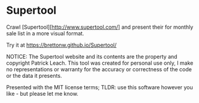 # Supertool
Crawl [Supertool][http://www.supertool.com/] and present their for monthly sale list in a more visual format.

Try it at https://brettonw.github.io/Supertool/

NOTICE: The Supertool website and its contents are the property and copyright Patrick Leach. This tool was created for personal use only, I make no representations or warranty for the accuracy or correctness of the code or the data it presents.

Presented with the MIT license terms; TLDR: use this software however you like - but please let me know.
